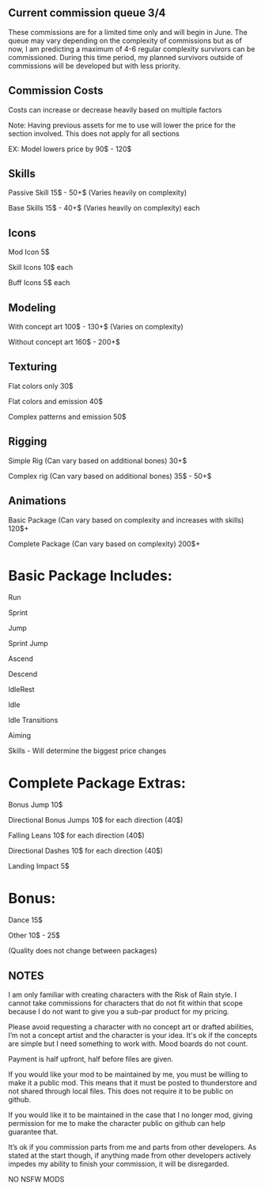 ## Current commission queue 3/4

These commissions are for a limited time only and will begin in June. The queue may vary depending on the complexity of commissions but as of now, I am predicting a maximum of 4-6 regular complexity survivors can be commissioned. During this time period, my planned survivors outside of commissions will be developed but with less priority.

## Commission Costs
Costs can increase or decrease heavily based on multiple factors 

Note: Having previous assets for me to use will lower the price for the section involved. This does not apply for all sections

EX: Model lowers price by 90$ - 120$ 

## Skills

Passive Skill 15$ - 50+$ (Varies heavily on complexity)

Base Skills 15$ - 40+$ (Varies heavily on complexity) each


## Icons

Mod Icon 5$

Skill Icons 10$ each 

Buff Icons 5$ each 


## Modeling

With concept art  100$ - 130+$ (Varies on complexity)

Without concept art 160$ - 200+$ 


## Texturing

Flat colors only 30$

Flat colors and emission 40$

Complex patterns and emission 50$


## Rigging

Simple Rig (Can vary based on additional bones) 30+$

Complex rig (Can vary based on additional bones) 35$ - 50+$


## Animations 

Basic Package (Can vary based on complexity and increases with skills) 120$+ 

Complete Package (Can vary based on complexity) 200$+

# Basic Package Includes:

Run

Sprint

Jump

Sprint Jump

Ascend

Descend

IdleRest 

Idle

Idle Transitions

Aiming

Skills - Will determine the biggest price changes

# Complete Package Extras:

Bonus Jump 10$

Directional Bonus Jumps 10$ for each direction (40$)

Falling Leans 10$ for each direction (40$)

Directional Dashes 10$ for each direction (40$)

Landing Impact 5$ 

# Bonus:

Dance 15$

Other 10$ - 25$ 

(Quality does not change between packages)

## NOTES

I am only familiar with creating characters with the Risk of Rain style. I cannot take commissions for characters that do not fit within that scope because I do not want to give you a sub-par product for my pricing.

Please avoid requesting a character with no concept art or drafted abilities, I’m not a concept artist and the character is your idea. It's ok if the concepts are simple but I need something to work with. Mood boards do not count.

Payment is half upfront, half before files are given.

If you would like your mod to be maintained by me, you must be willing to make it a public mod. This means that it must be posted to thunderstore and not shared through local files. This does not require it to be public on github.

If you would like it to be maintained in the case that I no longer mod, giving permission for me to make the character public on github can help guarantee that.

It’s ok if you commission parts from me and parts from other developers. As stated at the start though, if anything made from other developers actively impedes my ability to finish your commission, it will be disregarded.

NO NSFW MODS
